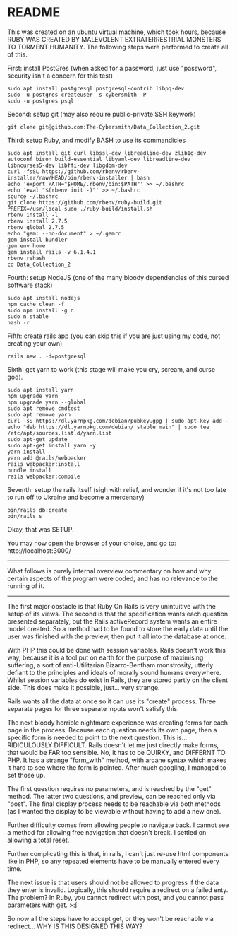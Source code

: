 # README

This was created on an ubuntu virtual machine, which took hours, because RUBY WAS CREATED BY MALEVOLENT EXTRATERRESTRIAL MONSTERS TO TORMENT HUMANITY.
The following steps were performed to create all of this.

First: install PostGres (when asked for a password, just use "password", security isn't a concern for this test)
```
sudo apt install postgresql postgresql-contrib libpq-dev
sudo -u postgres createuser -s cybersmith -P
sudo -u postgres psql

```

Second: setup git (may also require public-private SSH keywork)
```
git clone git@github.com:The-Cybersmith/Data_Collection_2.git
```

Third: setup Ruby, and modify BASH to use its commandicles
```
sudo apt install git curl libssl-dev libreadline-dev zlib1g-dev autoconf bison build-essential libyaml-dev libreadline-dev libncurses5-dev libffi-dev libgdbm-dev
curl -fsSL https://github.com/rbenv/rbenv-installer/raw/HEAD/bin/rbenv-installer | bash
echo 'export PATH="$HOME/.rbenv/bin:$PATH"' >> ~/.bashrc
echo 'eval "$(rbenv init -)"' >> ~/.bashrc
source ~/.bashrc
git clone https://github.com/rbenv/ruby-build.git
PREFIX=/usr/local sudo ./ruby-build/install.sh
rbenv install -l
rbenv install 2.7.5
rbenv global 2.7.5
echo "gem: --no-document" > ~/.gemrc
gem install bundler
gem env home
gem install rails -v 6.1.4.1
rbenv rehash
cd Data_Collection_2
```

Fourth: setup NodeJS (one of the many bloody dependencies of this cursed software stack)
```
sudo apt install nodejs
npm cache clean -f
sudo npm install -g n
sudo n stable
hash -r

```

Fifth: create rails app (you can skip this if you are just using my code, not creating your own)

```
rails new . -d=postgresql
```

Sixth: get yarn to work (this stage will make you cry, scream, and curse god).
```
sudo apt install yarn
npm upgrade yarn
npm upgrade yarn --global
sudo apt remove cmdtest
sudo apt remove yarn
curl -sS https://dl.yarnpkg.com/debian/pubkey.gpg | sudo apt-key add -
echo "deb https://dl.yarnpkg.com/debian/ stable main" | sudo tee /etc/apt/sources.list.d/yarn.list
sudo apt-get update
sudo apt-get install yarn -y
yarn install
yarn add @rails/webpacker
rails webpacker:install
bundle install
rails webpacker:compile
```

Seventh: setup the rails itself (sigh with relief, and wonder if it's not too late to run off to Ukraine and become a mercenary)
```
bin/rails db:create
bin/rails s
```

Okay, that was SETUP.

You may now open the browser of your choice, and go to: http://localhost:3000/
___________________________________________________________________
What follows is purely internal overview commentary on how and why certain aspects of the program were coded, and has no relevance to the running of it.
___________________________________________________________________


The first major obstacle is that Ruby On Rails is very unintuitive with the setup of its views.
The second is that the specification wants each question presented separately, but the Rails activeRecord system wants an entire model created.
So a method had to be found to store the early data until the user was finished with the preview, then put it all into the database at once.

With PHP this could be done with session variables. Rails doesn't work this way, because it is a tool put on earth for the purpose of maximising suffering, a sort of anti-Utilitarian Bizarro-Bentham monstrosity, utterly defiant to the principles and ideals of morally sound humans everywhere. Whilst session variables do exist in Rails, they are stored partly on the client side. This does make it possible, just... very strange.

Rails wants all the data at once so it can use its "create" process. Three separate pages for three separate inputs won't satisfy this.

The next bloody horrible nightmare experience was creating forms for each page in the process. Because each question needs its own page, then a specific form is needed to point to the next question. This is... RIDICULOUSLY DIFFICULT. Rails doesn't let me just directly make forms, that would be FAR too sensible. No, it has to be QUIRKY, and DIFFERNT TO PHP. It has a strange "form_with" method, with arcane syntax which makes it hard to see where the form is pointed. After much googling, I managed to set those up.

The first question requires no parameters, and is reached by the "get" method. The latter two questions, and preview, can be reached only via "post". The final display process needs to be reachable via both methods (as I wanted the display to be viewable without having to add a new one).

Further difficulty comes from allowing people to navigate back. I cannot see a method for allowing free navigation that doesn't break. I settled on allowing a total reset.

Further complicating this is that, in rails, I can't just re-use html components like in PHP, so any repeated elements have to be manually entered every time.

The next issue is that users should not be allowed to progress if the data they enter is invalid. Logically, this should require a redirect on a failed enty. The problem? In Ruby, you cannot redirect with post, and you cannot pass parameters with get. >:[

So now all the steps have to accept get, or they won't be reachable via redirect... WHY IS THIS DESIGNED THIS WAY?
